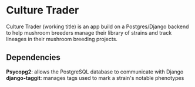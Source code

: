 # Culture Trader

Culture Trader (working title) is an app build on a Postgres/Django backend to help mushroom breeders manage their library of strains and track lineages in their mushroom breeding projects.

## Dependencies

**Psycopg2**: allows the PostgreSQL database to communicate with Django
**django-taggit**: manages tags used to mark a strain's notable phenotypes
